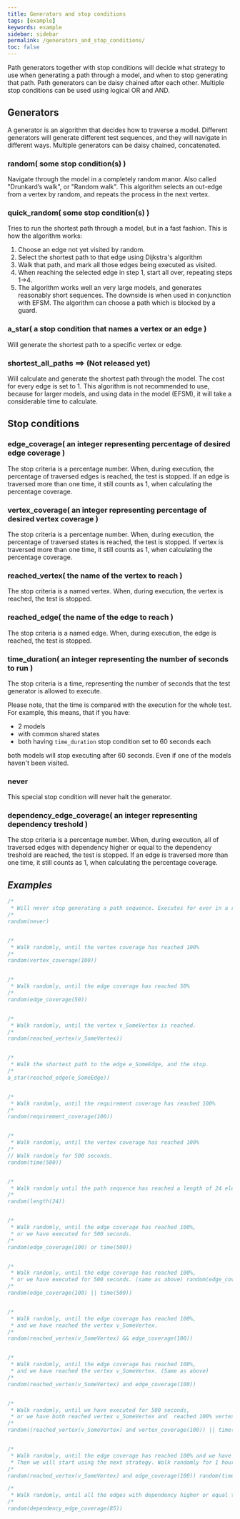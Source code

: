 ```yaml
---
title: Generators and stop conditions
tags: [example]
keywords: example
sidebar: sidebar
permalink: /generators_and_stop_conditions/
toc: false
---
```



Path generators together with stop conditions will decide what strategy to use when generating a path through a model, and when to stop generating that path. Path generators can be daisy chained after each other. Multiple stop conditions can be used using logical OR and AND.

## Generators

A generator is an algorithm that decides how to traverse a model. Different generators will generate different test sequences, and they will navigate in different ways. Multiple generators can be daisy chained, concatenated. 

### random( some stop condition(s) )

Navigate through the model in a completely random manor. Also called "Drunkard’s walk", or "Random walk". This algorithm selects an out-edge from a vertex by random, and repeats the process in the next vertex.

### quick_random( some stop condition(s) )

Tries to run the shortest path through a model, but in a fast fashion. This is how the algorithm works:

1. Choose an edge not yet visited by random.
2. Select the shortest path to that edge using Dijkstra's algorithm
3. Walk that path, and mark all those edges being executed as visited.
4. When reaching the selected edge in step 1, start all over, repeating steps 1->4.
5. The algorithm works well an very large models, and generates reasonably short sequences. The downside is when used in conjunction with EFSM. The algorithm can choose a path which is blocked by a guard.

### a_star( a stop condition that names a vertex or an edge )

Will generate the shortest path to a specific vertex or edge.

### shortest_all_paths ==> (Not released yet)

Will calculate and generate the shortest path through the model. The cost for every edge is set to 1.  This algorithm is not recommended to use, because for larger models, and using data in the model (EFSM), it will take a considerable time to calculate.

## Stop conditions

### edge_coverage( an integer representing percentage of desired edge coverage )

The stop criteria is a percentage number. When, during execution, the percentage of traversed edges is reached, the test is stopped. If an edge is traversed more than one time, it still counts as 1, when calculating the percentage coverage.

### vertex_coverage( an integer representing percentage of desired vertex coverage )

The stop criteria is a percentage number. When, during execution, the percentage of traversed states is reached, the test is stopped. If vertex is traversed more than one time, it still counts as 1, when calculating the percentage coverage.

### reached_vertex( the name of the vertex to reach )

The stop criteria is a named vertex. When, during execution, the vertex is reached, the test is stopped.

### reached_edge( the name of the edge to reach )

The stop criteria is a named edge. When, during execution, the edge is reached, the test is stopped.

### time_duration( an integer representing the number of seconds to run )

The stop criteria is a time, representing the number of seconds that the test generator is allowed to execute.

Please note, that the time is compared with the execution for the whole test. For example, this means, that if you have:

- 2 models
- with common shared states
- both having ```time_duration``` stop condition set to 60 seconds each

both models will stop executing after 60 seconds. Even if one of the models haven't been visited.

### never

This special stop condition will never halt the generator.

### dependency_edge_coverage( an integer representing dependency treshold )

The stop criteria is a percentage number. When, during execution, all of traversed edges with dependency higher or equal to the dependency treshold are reached, the test is stopped. If an edge is traversed more than one time, it still counts as 1, when calculating the percentage coverage.

## ***Examples***

```java
/*
 * Will never stop generating a path sequence. Executes for ever in a random fashion.
/*
random(never)


/*
 * Walk randomly, until the vertex coverage has reached 100%
/*
random(vertex_coverage(100))


/*
 * Walk randomly, until the edge coverage has reached 50%
/*
random(edge_coverage(50))


/*
 * Walk randomly, until the vertex v_SomeVertex is reached.
/*
random(reached_vertex(v_SomeVertex))


/*
 * Walk the shortest path to the edge e_SomeEdge, and the stop.
/*
a_star(reached_edge(e_SomeEdge))


/*
 * Walk randomly, until the requirement coverage has reached 100%
/*
random(requirement_coverage(100))


/*
 * Walk randomly, until the vertex coverage has reached 100%
/*
// Walk randomly for 500 seconds.
random(time(500))


/*
 * Walk randomly until the path sequence has reached a length of 24 elements of edges and vertices.
/*
random(length(24))


/*
 * Walk randomly, until the edge coverage has reached 100%,
 * or we have executed for 500 seconds.
/*
random(edge_coverage(100) or time(500))


/*
 * Walk randomly, until the edge coverage has reached 100%,
 * or we have executed for 500 seconds. (same as above) random(edge_coverage(100) || time(500))
/*
random(edge_coverage(100) || time(500))


/*
 * Walk randomly, until the edge coverage has reached 100%,
 * and we have reached the vertex v_SomeVertex.
/*
random(reached_vertex(v_SomeVertex) && edge_coverage(100))


/*
 * Walk randomly, until the edge coverage has reached 100%,
 * and we have reached the vertex v_SomeVertex. (Same as above)
/*
random(reached_vertex(v_SomeVertex) and edge_coverage(100))


/*
 * Walk randomly, until we have executed for 500 seconds,
 * or we have both reached vertex v_SomeVertex and  reached 100% vertex coverage.
/*
random((reached_vertex(v_SomeVertex) and vertex_coverage(100)) || time(5000))


/*
 * Walk randomly, until the edge coverage has reached 100% and we have reached the vertex v_SomeVertex.
 * Then we will start using the next strategy. Walk randomly for 1 hour
/*
random(reached_vertex(v_SomeVertex) and edge_coverage(100)) random(time(3600))

/*
 * Walk randomly, until all the edges with dependency higher or equal to 85% are reached
/*
random(dependency_edge_coverage(85))
```
